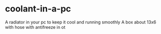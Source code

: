 # coolant-in-a-pc
A radiator in your pc to keep it cool and running smoothly 
A box about 13x6 with hose with antifreeze in ot
